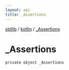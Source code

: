 ```yaml
---
layout: api
title: _Assertions
---
```

[stdlib](../index.html) / [kotlin](index.html) / [_Assertions](_Assertions.html)

# _Assertions

```
private object _Assertions
```
